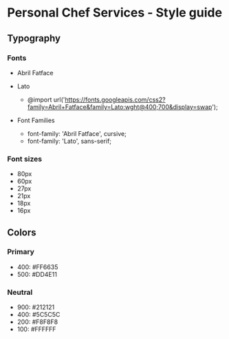 # Personal Chef Services - Style guide

## Typography

### Fonts

- Abril Fatface
- Lato

  - @import url('https://fonts.googleapis.com/css2?family=Abril+Fatface&family=Lato:wght@400;700&display=swap');

- Font Families
  - font-family: 'Abril Fatface', cursive;
  - font-family: 'Lato', sans-serif;

### Font sizes

- 80px
- 60px
- 27px
- 21px
- 18px
- 16px

## Colors

### Primary

- 400: #FF6635
- 500: #DD4E11

### Neutral

- 900: #212121
- 400: #5C5C5C
- 200: #F8F8F8
- 100: #FFFFFF
